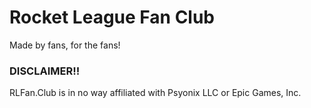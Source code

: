 # Rocket League Fan Club

Made by fans, for the fans!

### DISCLAIMER!!

RLFan.Club is in no way affiliated with Psyonix LLC or Epic Games, Inc.
